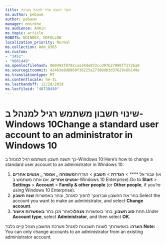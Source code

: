 ```yaml
---
title: הפוך חשבון אחר למנהל מערכת
ms.author: pebaum
author: pebaum
manager: mnirkhe
ms.audience: Admin
ms.topic: article
ROBOTS: NOINDEX, NOFOLLOW
localization_priority: Normal
ms.collection: Adm_O365
ms.custom:
- "3451"
- "9001449"
ms.openlocfilehash: 060492f0792caa34de872ccd97b27006ff172ba0
ms.sourcegitcommit: 42463e8d8869f36225a27388d83d37629c6b149e
ms.translationtype: MT
ms.contentlocale: he-IL
ms.lasthandoff: 12/18/2019
ms.locfileid: "40738430"
---
```

# <a name="change-a-standard-user-account-to-an-administrator-in-windows-10"></a><span data-ttu-id="37e52-102">שינוי חשבון משתמש רגיל למנהל ב-Windows 10</span><span class="sxs-lookup"><span data-stu-id="37e52-102">Change a standard user account to an administrator in Windows 10</span></span>

<span data-ttu-id="37e52-103">כך תשנה חשבון משתמש רגיל למנהל ב-Windows 10:</span><span class="sxs-lookup"><span data-stu-id="37e52-103">Here’s how to change a standard user account to an administrator in Windows 10:</span></span>

1. <span data-ttu-id="37e52-104">עבור אל \*\*\*\* > **הגדרת** > **חשבון** > הגדרות**משפחה _ אמפר _ אנשים אחרים** (או **אנשים אחרים**, אם אתה משתמש ב-Windows 10 Enterprise).</span><span class="sxs-lookup"><span data-stu-id="37e52-104">Go to **Start** > **Settings** > **Account** > **Family & other people** (or **Other people**, if you’re using Windows 10 Enterprise).</span></span>
2. <span data-ttu-id="37e52-105">בחר את החשבון שברצונך להפוך למנהל, ובחר באפשרות **שנה חשבון**.</span><span class="sxs-lookup"><span data-stu-id="37e52-105">Select the account you want to make an administrator, and select **Change account**.</span></span>
3. <span data-ttu-id="37e52-106">תחת **סוג חשבון**, בחר באפשרות **מנהל**ולאחר מכן בחר **באפשרות אישור**.</span><span class="sxs-lookup"><span data-stu-id="37e52-106">Under **Account type**, select **Administrator**, and then select **OK**.</span></span>

<span data-ttu-id="37e52-107">**הערה:** באפשרותך לשנות חשבונות למנהל מערכת מחשבון מנהל קיים בלבד.</span><span class="sxs-lookup"><span data-stu-id="37e52-107">**Note:** You can only change accounts to an administrator from an existing administrator account.</span></span>